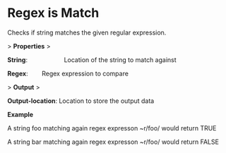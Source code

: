 # Regex is Match

Checks if string matches the given regular expression.

&gt; **Properties**
&gt; 

**String**:                     Location of the string to match against

**Regex**:                     Regex expression to compare

&gt; **Output**
&gt; 

**Output-location**: Location to store the output data

**Example**

A string foo matching again regex expresson ~r/foo/ would return TRUE

A string bar matching again regex expresson ~r/foo/ would return FALSE